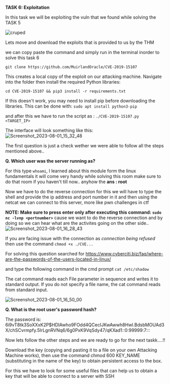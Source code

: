 **TASK 6: Exploitation**  

In this task we will be exploiting the vuln that we found while solving the TASK 5

![cruped](https://github.com/Anirudh-Saxena/Wreath-Writeup-THM/assets/73027020/501c59ab-00f0-4f1f-b1e1-12977be6f753)

Lets move and download the exploits that is provided to us by the THM 

we can copy paste the command and simply run in the terminal inorder to solve this task 6 

`git clone https://github.com/MuirlandOracle/CVE-2019-15107`

This creates a local copy of the exploit on our attacking machine. Navigate into the folder then install the required Python libraries:

`cd CVE-2019-15107 && pip3 install -r requirements.txt`

If this doesn't work, you may need to install pip before downloading the libraries. This can be done with:
`sudo apt install python3-pip`

and after this we have to run the script as : `./CVE-2019-15107.py <TARGET_IP>`

The interface will look something like this:
![Screenshot_2023-08-01_15_32_48](https://github.com/Anirudh-Saxena/Wreath-Writeup-THM/assets/73027020/0db24b19-1801-41bc-b614-78e6d7ebbc1f)

The first question is just a check wether we were able to follow all the steps mentioned above..

**Q. Which user was the server running as?**

For this type `whoami`, I learned about this module form the linux fundamentals it will come very handy while solving this room make sure to do that room if you haven't till now..
anyhow the **ans : root**


Now we have to do the reverse connection for this we will have to type the shell and provide the ip address and port number in it and then using the netcat we can connect to this server, more like pwn challenges in ctf

**NOTE: Make sure to press enter only after executing this command: `sudo nc -lvnp <portnumber>`** cause we want to do the reverse connection and by doing so we can hear what are the activites going on the other side.. 
![Screenshot_2023-08-01_16_28_43](https://github.com/Anirudh-Saxena/Wreath-Writeup-THM/assets/73027020/1d0f1380-e6af-42a6-842f-ba07b04d0702)



If you are facing issue with the connection as _connection being refused_ then use the command `chmod +x ./CVE...`


For solving this question searched for https://www.cyberciti.biz/faq/where-are-the-passwords-of-the-users-located-in-linux/

and type the following command in the cmd prompt `cat /etc/shadow`

The cat command reads each File parameter in sequence and writes it to standard output. If you do not specify a file name, the cat command reads from standard input.


![Screenshot_2023-08-01_16_50_00](https://github.com/Anirudh-Saxena/Wreath-Writeup-THM/assets/73027020/ffb278ff-9a9e-435d-8244-3c2d8c50cd5b)


**Q. What is the root user's password hash?**

The password is: $6$i9vT8tk3SoXXxK2P$HDIAwho9FOdd4QCecIJKwAwwh8Hwl.BdsbMOUAd3X/chSCvrmpfy.5lrLgnRVNq6/6g0PxK9VqSdy47/qKXad1::0:99999:7:::

Now lets follow the other steps and we are ready to go for the next taskk....!!

Download the key (copying and pasting it to a file on your own Attacking Machine works), then use the command chmod 600 KEY_NAME (substituting in the name of the key) to obtain persistent access to the box.

For this we have to look for some useful files that can help us to obtain a key that will be able to connect to a server with SSH 



